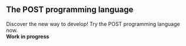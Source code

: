 ## The POST programming language

Discover the new way to develop! Try the POST programming language now.  
**Work in progress**
